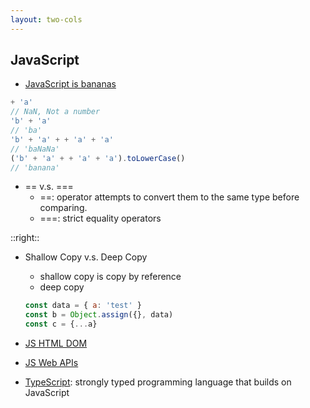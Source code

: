 ```yaml
---
layout: two-cols
---
```


## JavaScript

- [JavaScript is bananas](https://dev.to/drochetti/javascript-is-bananas-5hn)

```js
+ 'a'
// NaN, Not a number
'b' + 'a'
// 'ba'
'b' + 'a' + + 'a' + 'a'
// 'baNaNa'
('b' + 'a' + + 'a' + 'a').toLowerCase()
// 'banana'
```
- == v.s. ===
  - ==: operator attempts to convert them to the same type before comparing.
  - ===: strict equality operators

::right::

- Shallow Copy v.s. Deep Copy
  - shallow copy is copy by reference
  - deep copy
  ```js
  const data = { a: 'test' }
  const b = Object.assign({}, data)
  const c = {...a}
  ``` 

- [JS HTML DOM](https://www.w3schools.com/js/js_htmldom.asp)
- [JS Web APIs](https://www.w3schools.com/js/js_api_intro.asp)

- [TypeScript](https://www.typescriptlang.org): strongly typed programming language that builds on JavaScript